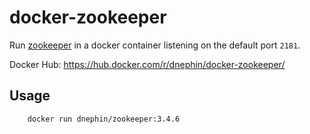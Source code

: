 docker-zookeeper
================

Run [zookeeper](https://zookeeper.apache.org/) in a docker container listening
on the default port `2181`.

Docker Hub: https://hub.docker.com/r/dnephin/docker-zookeeper/

## Usage

```
    docker run dnephin/zookeeper:3.4.6

```

